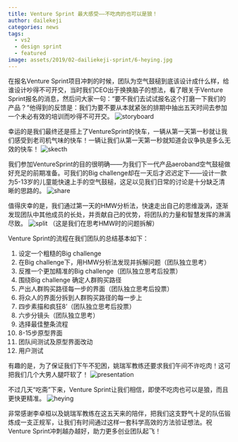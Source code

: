 ```yaml
---
title: Venture Sprint 最大感受——不吃肉的也可以是狼！
author: dailekeji
categories: news
tags:
  - vs2
  - design sprint
  - featured
image: assets/2019/02-dailiekeji-sprint/6-heying.jpg
---
```

在报名Venture Sprint项目冲刺的时候，团队为空气鼓槌到底该设计成什么样，给谁设计吵得不可开交，当时我们CEO出于换换脑子的想法，看了眼关于Venture Sprint报名的消息，然后问大家一句：“要不我们去试试报名这个打磨一下我们的产品？”他得到的反馈是：我们为要不要从本就紧张的排期中抽出五天时间去参加一个未必有效的培训而吵得不可开交。
![storyboard](/assets/2019/02-dailiekeji-sprint/1-storyboard.jpg)

幸运的是我们最终还是搭上了VentureSprint的快车，一辆从第一天第一秒就让我们感受到老司机气味的快车！一辆让我们从第一天第一秒就知道会议争执是多么无效的快车！
![skecth](/assets/2019/02-dailiekeji-sprint/2-sketch.jpg)

我们参加VentureSprint的目的很明确——为我们下一代产品aeroband空气鼓槌做好充足的前期准备。可我们的Big challenge却在一天后才迟迟定下——设计一款为5-13岁的儿童能快速上手的空气鼓槌，这足以见我们日常的讨论是十分缺乏清晰的思路的。
![share](/assets/2019/02-dailiekeji-sprint/3-share.jpg)

值得庆幸的是，我们通过第一天的HMW分析法，快速走出自己的思维漩涡，逐渐发现团队中其他成员的长处，并贡献自己的优势，将团队的力量和智慧发挥的淋漓尽致。
![split](/assets/2019/02-dailiekeji-sprint/4-split.jpg)
（这是我们在思考HMW时的问题拆解）

Venture Sprint的流程在我们团队的总结基本如下：

1. 设定一个粗糙的Big challenge
2. 在Big challenge下，用HMW分析法发现并拆解问题（团队独立思考）
3. 反推一个更加精准的Big challenge（团队独立思考后投票）
4. 围绕Big challenge 确定人群购买路径
5. 产出人群购买路径每一步的界面（团队独立思考后投票）
6. 将众人的界面分拆到人群购买路径的每一步上
7. 四步素描和疯狂8’（团队独立思考后投票）
8. 六步分镜头（团队独立思考）
9. 选择最佳整条流程
10. 8-15步原型界面
11. 团队间测试及原型界面改动
12. 用户测试

有趣的是，为了保证我们下午不犯困，姚瑞军教练还要求我们午间不许吃肉！这可把我们几个大男人腿吓软了！
![presentation](/assets/2019/02-dailiekeji-sprint/5-presentation.jpg)

不过几天“吃斋”下来，Venture Sprint让我们相信，即使不吃肉也可以是狼，而且更快更精准。
![heying](/assets/2019/02-dailiekeji-sprint/6-heying.jpg)

非常感谢李卓桓以及姚瑞军教练在这五天来的陪伴，把我们这支野气十足的队伍锻炼成一支正规军，让我们有时间通过这样一套科学高效的方法验证想法。祝Venture Sprint冲刺越办越好，助力更多创业团队起飞！
